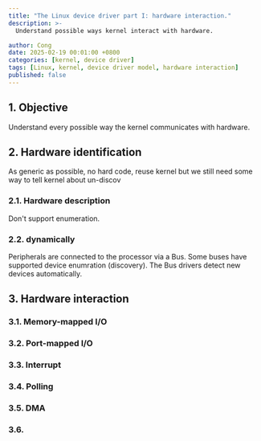 ```yaml
---
title: "The Linux device driver part I: hardware interaction."
description: >-
  Understand possible ways kernel interact with hardware.

author: Cong
date: 2025-02-19 00:01:00 +0800
categories: [kernel, device driver]
tags: [Linux, kernel, device driver model, hardware interaction]
published: false
---
```


## 1. Objective

Understand every possible way the kernel communicates with hardware.

## 2. Hardware identification

As generic as possible, no hard code, reuse kernel but we still need some way to tell kernel about un-discov

### 2.1. Hardware description

Don't support enumeration.

### 2.2. dynamically

Peripherals are connected to the processor via a Bus. Some buses have supported device enumration (discovery). The Bus drivers detect new devices automatically.

## 3. Hardware interaction

### 3.1. Memory-mapped I/O

### 3.2. Port-mapped I/O

### 3.3. Interrupt

### 3.4. Polling

### 3.5. DMA

### 3.6. 

